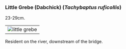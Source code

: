 <?xml version="1.0" encoding="UTF-8"?>
<!DOCTYPE html PUBLIC "-//W3C//DTD XHTML 1.0 Strict//EN" "http://www.w3.org/TR/xhtml1/DTD/xhtml1-strict.dtd">
<html xmlns="http://www.w3.org/1999/xhtml" lang="EN" xml:lang="EN">
<head>
<meta content="text/html; charset=utf-8" http-equiv="Content-Type"/>
<title>Birds of Debre Birhan</title>
<link rel='StyleSheet' HREF='../birdsdebreberhan.css' TYPE='text/css'>
</head>
<body>
<h3>Little Grebe (Dabchick) (<em>Tachybaptus ruficollis</em>)</h3>
<p class='dim'>23-29cm.</p>
<table>
<tr>
 <td>
  <img class='smaller' src='Little_Grebe3.jpg' alt="little grebe"></img>
 </td>
</tr>
</table>
<p>Resident on the river, downstream of the bridge.</p>
</body> 
